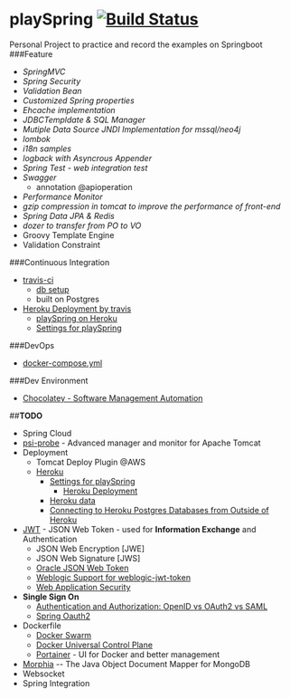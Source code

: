 # playSpring [![Build Status](https://travis-ci.org/Prussia/playSpring.svg?branch=master)](https://travis-ci.org/Prussia/playSpring)
Personal Project to practice and record the examples on Springboot
###Feature
- *SpringMVC*
- *Spring Security*  
- *Validation Bean* 
- *Customized Spring properties*
- *Ehcache implementation* 
- *JDBCTempldate & SQL Manager* 
- *Mutiple Data Source JNDI Implementation for mssql/neo4j*
- *lombok*
- *i18n samples*
- *logback with Asyncrous Appender*
- *Spring Test - web integration test*
- *Swagger* 
	* annotation @apioperation
- *Performance Monitor* 
- *gzip compression in tomcat to improve the performance of front-end*
- *Spring Data JPA & Redis*
- *dozer to transfer from PO to VO* 
- Groovy Template Engine
- Validation Constraint

###Continuous Integration
- [travis-ci](https://travis-ci.org/)
	- [db setup](https://docs.travis-ci.com/user/database-setup/)
	- built on Postgres
- [Heroku Deployment by travis](https://docs.travis-ci.com/user/deployment/heroku/)
	- [playSpring on Heroku](https://playspring.herokuapp.com)
	- [Settings for playSpring](https://dashboard.heroku.com/apps/playspring)

###DevOps
- [docker-compose.yml](https://github.com/Prussia/playSpring/tree/master/container/playSpring)

###Dev Environment
- [Chocolatey - Software Management Automation](https://chocolatey.org/install)

##**TODO**
- Spring Cloud
- [psi-probe](https://github.com/psi-probe/psi-probe/releases) - Advanced manager and monitor for Apache Tomcat	
- Deployment
	- Tomcat Deploy Plugin @AWS
	* [Heroku](https://docs.travis-ci.com/user/deployment/heroku/)
		- [Settings for playSpring](https://dashboard.heroku.com/apps/playspring)
			- [Heroku Deployment](https://docs.travis-ci.com/user/deployment/heroku/)
		- [Heroku data](https://data.heroku.com/)
		- [Connecting to Heroku Postgres Databases from Outside of Heroku](https://devcenter.heroku.com/articles/connecting-to-heroku-postgres-databases-from-outside-of-heroku)
- [JWT](https://jwt.io/introduction/) - JSON Web Token - used for **Information Exchange** and Authentication
	- JSON Web Encryption [JWE]
	- JSON Web Signature [JWS]
	- [Oracle JSON Web Token](https://docs.oracle.com/cd/E23943_01/security.1111/e10037/jwt.htm#CIHGDBJC)
	- [Weblogic Support for weblogic-jwt-token](https://docs.oracle.com/middleware/1221/wls/NOTES/whatsnew.htm#NOTES357)
	- [Web Application Security](http://enterprisewebbook.com/ch9_security.html)
- **Single Sign On**
	- [Authentication and Authorization: OpenID vs OAuth2 vs SAML](https://spin.atomicobject.com/2016/05/30/openid-oauth-saml/)
	- [Spring Oauth2](https://projects.spring.io/spring-security-oauth/)
- Dockerfile
	* [Docker Swarm](https://www.docker.com/products/docker-swarm)
	* [Docker Universal Control Plane](https://docs.docker.com/datacenter/ucp/2.0/guides/)
	* [Portainer](http://portainer.io/) - UI for Docker and better management
- [Morphia](https://mongodb.github.io/morphia/) -- The Java Object Document Mapper for MongoDB 
- Websocket         
- Spring Integration
